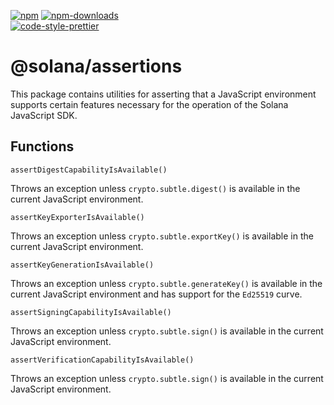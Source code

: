 [![npm][npm-image]][npm-url]
[![npm-downloads][npm-downloads-image]][npm-url]
<br />
[![code-style-prettier][code-style-prettier-image]][code-style-prettier-url]

[code-style-prettier-image]: https://img.shields.io/badge/code_style-prettier-ff69b4.svg?style=flat-square
[code-style-prettier-url]: https://github.com/prettier/prettier
[npm-downloads-image]: https://img.shields.io/npm/dm/@solana/assertions/next.svg?style=flat
[npm-image]: https://img.shields.io/npm/v/@solana/assertions/next.svg?style=flat
[npm-url]: https://www.npmjs.com/package/@solana/assertions/v/next

# @solana/assertions

This package contains utilities for asserting that a JavaScript environment supports certain features necessary for the operation of the Solana JavaScript SDK.

## Functions

`assertDigestCapabilityIsAvailable()`

Throws an exception unless `crypto.subtle.digest()` is available in the current JavaScript environment.

`assertKeyExporterIsAvailable()`

Throws an exception unless `crypto.subtle.exportKey()` is available in the current JavaScript environment.

`assertKeyGenerationIsAvailable()`

Throws an exception unless `crypto.subtle.generateKey()` is available in the current JavaScript environment and has support for the `Ed25519` curve.

`assertSigningCapabilityIsAvailable()`

Throws an exception unless `crypto.subtle.sign()` is available in the current JavaScript environment.

`assertVerificationCapabilityIsAvailable()`

Throws an exception unless `crypto.subtle.sign()` is available in the current JavaScript environment.
